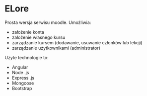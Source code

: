 # ELore

Prosta wersja serwisu moodle. Umożliwia:
 - założenie konta
 - założenie własnego kursu
 - zarządzanie kursem (dodawanie, usuwanie członków lub lekcji)
 - zarządzanie użytkownikami (administrator)

 Użyte technologie to:
 - Angular
 - Node .js
 - Express .js
 - Mongoose
 - Bootstrap
